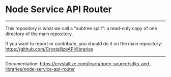 # Node Service API Router

---

This repository is what we call a "subtree split": a read-only copy of one directory of the main repository.

If you want to report or contribute, you should do it on the main repository: https://github.com/CrystallizeAPI/libraries

---

Documentation: https://crystallize.com/learn/open-source/sdks-and-libraries/node-service-api-router
